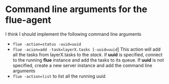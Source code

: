 # Command line arguments for the flue-agent

I think I should implement the following command line arguments

* `flue -action=status -uuid=uuid`
* `flue -acion=add -task=layerX.tasks [-uuid=uuid`]
This action will add all the tasks from layerX.tasks to the *stack*.
if **uuid** is specified, connect to the running **flue** instance and add the tasks to its queue.
If **uuid** is not specified, create a new server instance and add the command line arguments
* `flue -action=list` to list all the running uuid


